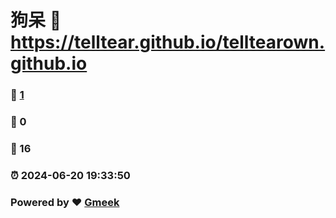 # 狗呆 :link: https://telltear.github.io/telltearown.github.io 
### :page_facing_up: [1](https://telltear.github.io/telltearown.github.io/tag.html) 
### :speech_balloon: 0 
### :hibiscus: 16 
### :alarm_clock: 2024-06-20 19:33:50 
### Powered by :heart: [Gmeek](https://github.com/Meekdai/Gmeek)
